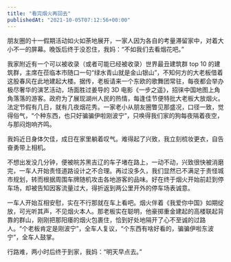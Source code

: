 ```yaml
---
title: "看完烟火再回去"
publishedAt: "2021-10-05T07:12:56+00:00"
---
```


朋友圈的十一假期活动如火如荼地展开，一家人因为各自的考量滞留家中，对着大小不一的屏幕。晚饭后终于没忍住，我妈：“不如我们去看烟花吧。”

我家附近有一个可以被收录（或者可能已经被收录）世界最丑建筑群 top 10 的建筑群，主席在莅临本市随口一句“绿水青山就是金山银山”，不知何方的大老板借着这股春风在此地建起大楼。据传，老板请来一个东欧的歌舞团常驻，每夜都会举办极尽奢华的演艺活动，场面胜过姜导的 3D 电影《一步之遥》，招徕中国地图上角角落落的游客。政府为了展现湖州人民的热情，每逢佳节便特批大老板大放烟火。法定节假有几日，就有几夜烟花秀。一家老小从朋友圈瞥见那盛况，口径一致，觉得俗气，“个种东西，也只好骗骗伊啦刚波宁”，只唤得我们家的狗每夜隔着夜空，与那闷炮响齐鸣。

我妈近日身体欠佳，成日在家里躺着叹气。难得起了兴致，我立刻梳妆更衣，自告奋勇带上相机。

不想出发没几分钟，便被皖苏黑吉辽的车子堵在路上，一动不动，兴致很快被消磨完，一车人开始责怪道路设计之不合理。再过没多久，我们显然已不满足于责怪城市规划，转而根据周围车牌随机攻击各地游客的品味。好在终于烟火开始前赶到停车场，却被告知因客流量过大，得折返到两公里开外的停车场表诚意。

一车人开始互相安慰，实在不行那就在车上看吧。烟火伴着《我爱你中国》如期绽放，可光听其声，不见烟火本人。那老板实在聪明，他豪掷重金建起的高楼联起背靠的群山，刚刚把那阳痿的烟火包裹住，恰到好处地隔开了心不至诚的过路人。“个老板肯定是刚波宁”，全车人复议，“个东西有啥好看的，骗骗伊啦东波宁”，全车人鼓掌。

行路难，两小时后终于到家，我妈：“明天早点去。”
